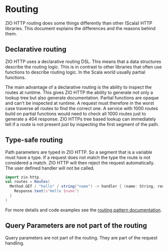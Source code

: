 # Routing

ZIO HTTP routing does some things differently than other (Scala) HTTP libraries.
This document explains the differences and the reasons behind them.

## Declarative routing

ZIO HTTP uses a declarative routing DSL. This means that a data structures describe the routing logic.
This is in contrast to other libraries that often use functions to describe routing logic. In the Scala world usually partial functions.

The main advantage of a declarative routing is the ability to inspect the routes at runtime. This gives ZIO HTTP the ability to generate not only a lookup tree but also generate documentation.
Partial functions are opaque and can't be inspected at runtime. A request must therefore in the worst case traverse all routes to find the correct one.
A service with 1000 routes build on partial functions would need to check all 1000 routes just to generate a 404 response.
ZIO HTTPs tree based lookup can immediately tell if a route is not present just by inspecting the first segment of the path.


## Type-safe routing
Path parameters are typed in ZIO HTTP. So a segment that is a variable must have a type. If a request does not match the type the route is not considered a match.
ZIO HTTP will then reject the request automatically. The user defined handler will not be called.

```scala mdoc:compile-only
import zio.http._
val routes = Routes(
  Method.GET / "hello" / string("name") -> handler { (name: String, req: Request) =>
    Response.text(s"Hello $name")
  }
)
```

For more details and code examples see the [routing pattern documentation](./../reference/routing/route_pattern.md).

## Query Parameters are not part of the routing
Query parameters are not part of the routing. They are part of the request handling.



